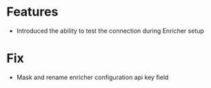 # Features
- Introduced the ability to test the connection during Enricher setup

# Fix
- Mask and rename enricher configuration api key field
